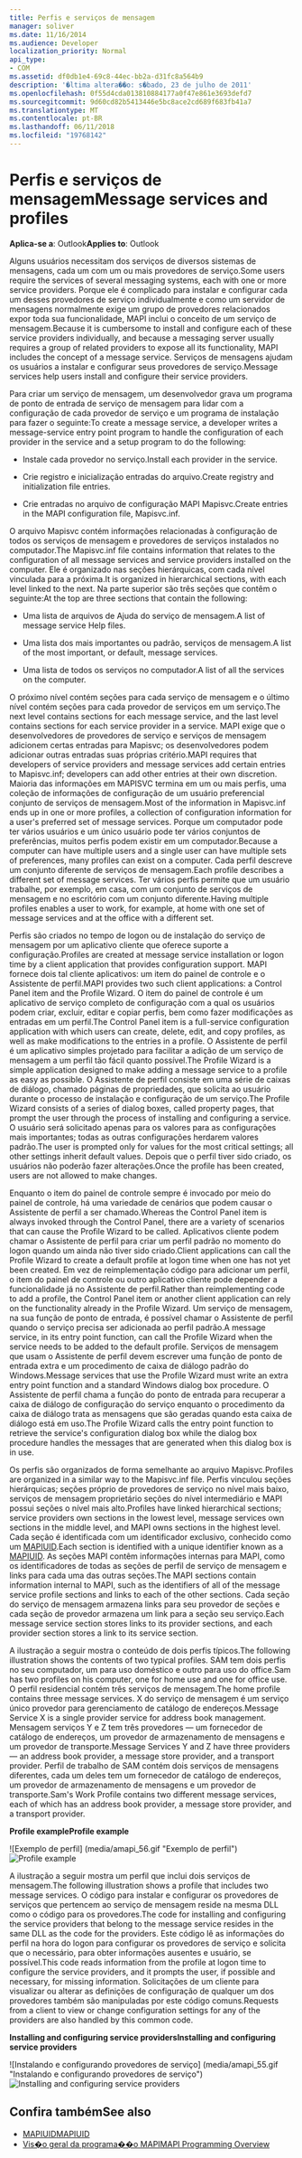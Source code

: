 ```yaml
---
title: Perfis e serviços de mensagem
manager: soliver
ms.date: 11/16/2014
ms.audience: Developer
localization_priority: Normal
api_type:
- COM
ms.assetid: df0db1e4-69c8-44ec-bb2a-d31fc8a564b9
description: '�ltima altera��o: s�bado, 23 de julho de 2011'
ms.openlocfilehash: 0f55d4cda013810884177a0f47e861e3693defd7
ms.sourcegitcommit: 9d60cd82b5413446e5bc8ace2cd689f683fb41a7
ms.translationtype: MT
ms.contentlocale: pt-BR
ms.lasthandoff: 06/11/2018
ms.locfileid: "19768142"
---
```

# <a name="message-services-and-profiles"></a><span data-ttu-id="c2dc2-103">Perfis e serviços de mensagem</span><span class="sxs-lookup"><span data-stu-id="c2dc2-103">Message services and profiles</span></span>
  
<span data-ttu-id="c2dc2-104">**Aplica-se a**: Outlook</span><span class="sxs-lookup"><span data-stu-id="c2dc2-104">**Applies to**: Outlook</span></span> 
  
<span data-ttu-id="c2dc2-105">Alguns usuários necessitam dos serviços de diversos sistemas de mensagens, cada um com um ou mais provedores de serviço.</span><span class="sxs-lookup"><span data-stu-id="c2dc2-105">Some users require the services of several messaging systems, each with one or more service providers.</span></span> <span data-ttu-id="c2dc2-106">Porque ele é complicado para instalar e configurar cada um desses provedores de serviço individualmente e como um servidor de mensagens normalmente exige um grupo de provedores relacionados expor toda sua funcionalidade, MAPI inclui o conceito de um serviço de mensagem.</span><span class="sxs-lookup"><span data-stu-id="c2dc2-106">Because it is cumbersome to install and configure each of these service providers individually, and because a messaging server usually requires a group of related providers to expose all its functionality, MAPI includes the concept of a message service.</span></span> <span data-ttu-id="c2dc2-107">Serviços de mensagens ajudam os usuários a instalar e configurar seus provedores de serviço.</span><span class="sxs-lookup"><span data-stu-id="c2dc2-107">Message services help users install and configure their service providers.</span></span>
  
<span data-ttu-id="c2dc2-108">Para criar um serviço de mensagem, um desenvolvedor grava um programa de ponto de entrada de serviço de mensagem para lidar com a configuração de cada provedor de serviço e um programa de instalação para fazer o seguinte:</span><span class="sxs-lookup"><span data-stu-id="c2dc2-108">To create a message service, a developer writes a message-service entry point program to handle the configuration of each provider in the service and a setup program to do the following:</span></span>
  
- <span data-ttu-id="c2dc2-109">Instale cada provedor no serviço.</span><span class="sxs-lookup"><span data-stu-id="c2dc2-109">Install each provider in the service.</span></span>
    
- <span data-ttu-id="c2dc2-110">Crie registro e inicialização entradas do arquivo.</span><span class="sxs-lookup"><span data-stu-id="c2dc2-110">Create registry and initialization file entries.</span></span>
    
- <span data-ttu-id="c2dc2-111">Crie entradas no arquivo de configuração MAPI Mapisvc.</span><span class="sxs-lookup"><span data-stu-id="c2dc2-111">Create entries in the MAPI configuration file, Mapisvc.inf.</span></span>
    
<span data-ttu-id="c2dc2-112">O arquivo Mapisvc contém informações relacionadas à configuração de todos os serviços de mensagem e provedores de serviços instalados no computador.</span><span class="sxs-lookup"><span data-stu-id="c2dc2-112">The Mapisvc.inf file contains information that relates to the configuration of all message services and service providers installed on the computer.</span></span> <span data-ttu-id="c2dc2-113">Ele é organizado nas seções hierárquicas, com cada nível vinculada para a próxima.</span><span class="sxs-lookup"><span data-stu-id="c2dc2-113">It is organized in hierarchical sections, with each level linked to the next.</span></span> <span data-ttu-id="c2dc2-114">Na parte superior são três seções que contêm o seguinte:</span><span class="sxs-lookup"><span data-stu-id="c2dc2-114">At the top are three sections that contain the following:</span></span> 
  
- <span data-ttu-id="c2dc2-115">Uma lista de arquivos de Ajuda do serviço de mensagem.</span><span class="sxs-lookup"><span data-stu-id="c2dc2-115">A list of message service Help files.</span></span>
    
- <span data-ttu-id="c2dc2-116">Uma lista dos mais importantes ou padrão, serviços de mensagem.</span><span class="sxs-lookup"><span data-stu-id="c2dc2-116">A list of the most important, or default, message services.</span></span>
    
- <span data-ttu-id="c2dc2-117">Uma lista de todos os serviços no computador.</span><span class="sxs-lookup"><span data-stu-id="c2dc2-117">A list of all the services on the computer.</span></span>
    
<span data-ttu-id="c2dc2-118">O próximo nível contém seções para cada serviço de mensagem e o último nível contém seções para cada provedor de serviços em um serviço.</span><span class="sxs-lookup"><span data-stu-id="c2dc2-118">The next level contains sections for each message service, and the last level contains sections for each service provider in a service.</span></span> <span data-ttu-id="c2dc2-119">MAPI exige que o desenvolvedores de provedores de serviço e serviços de mensagem adicionem certas entradas para Mapisvc; os desenvolvedores podem adicionar outras entradas suas próprias critério.</span><span class="sxs-lookup"><span data-stu-id="c2dc2-119">MAPI requires that developers of service providers and message services add certain entries to Mapisvc.inf; developers can add other entries at their own discretion.</span></span> <span data-ttu-id="c2dc2-120">Maioria das informações em MAPISVC termina em um ou mais perfis, uma coleção de informações de configuração de um usuário preferencial conjunto de serviços de mensagem.</span><span class="sxs-lookup"><span data-stu-id="c2dc2-120">Most of the information in Mapisvc.inf ends up in one or more profiles, a collection of configuration information for a user's preferred set of message services.</span></span> <span data-ttu-id="c2dc2-121">Porque um computador pode ter vários usuários e um único usuário pode ter vários conjuntos de preferências, muitos perfis podem existir em um computador.</span><span class="sxs-lookup"><span data-stu-id="c2dc2-121">Because a computer can have multiple users and a single user can have multiple sets of preferences, many profiles can exist on a computer.</span></span> <span data-ttu-id="c2dc2-122">Cada perfil descreve um conjunto diferente de serviços de mensagem.</span><span class="sxs-lookup"><span data-stu-id="c2dc2-122">Each profile describes a different set of message services.</span></span> <span data-ttu-id="c2dc2-123">Ter vários perfis permite que um usuário trabalhe, por exemplo, em casa, com um conjunto de serviços de mensagem e no escritório com um conjunto diferente.</span><span class="sxs-lookup"><span data-stu-id="c2dc2-123">Having multiple profiles enables a user to work, for example, at home with one set of message services and at the office with a different set.</span></span>
  
<span data-ttu-id="c2dc2-124">Perfis são criados no tempo de logon ou de instalação do serviço de mensagem por um aplicativo cliente que oferece suporte a configuração.</span><span class="sxs-lookup"><span data-stu-id="c2dc2-124">Profiles are created at message service installation or logon time by a client application that provides configuration support.</span></span> <span data-ttu-id="c2dc2-125">MAPI fornece dois tal cliente aplicativos: um item do painel de controle e o Assistente de perfil.</span><span class="sxs-lookup"><span data-stu-id="c2dc2-125">MAPI provides two such client applications: a Control Panel item and the Profile Wizard.</span></span> <span data-ttu-id="c2dc2-126">O item do painel de controle é um aplicativo de serviço completo de configuração com a qual os usuários podem criar, excluir, editar e copiar perfis, bem como fazer modificações as entradas em um perfil.</span><span class="sxs-lookup"><span data-stu-id="c2dc2-126">The Control Panel item is a full-service configuration application with which users can create, delete, edit, and copy profiles, as well as make modifications to the entries in a profile.</span></span> <span data-ttu-id="c2dc2-127">O Assistente de perfil é um aplicativo simples projetado para facilitar a adição de um serviço de mensagem a um perfil tão fácil quanto possível.</span><span class="sxs-lookup"><span data-stu-id="c2dc2-127">The Profile Wizard is a simple application designed to make adding a message service to a profile as easy as possible.</span></span> <span data-ttu-id="c2dc2-128">O Assistente de perfil consiste em uma série de caixas de diálogo, chamado páginas de propriedades, que solicita ao usuário durante o processo de instalação e configuração de um serviço.</span><span class="sxs-lookup"><span data-stu-id="c2dc2-128">The Profile Wizard consists of a series of dialog boxes, called property pages, that prompt the user through the process of installing and configuring a service.</span></span> <span data-ttu-id="c2dc2-129">O usuário será solicitado apenas para os valores para as configurações mais importantes; todas as outras configurações herdarem valores padrão.</span><span class="sxs-lookup"><span data-stu-id="c2dc2-129">The user is prompted only for values for the most critical settings; all other settings inherit default values.</span></span> <span data-ttu-id="c2dc2-130">Depois que o perfil tiver sido criado, os usuários não poderão fazer alterações.</span><span class="sxs-lookup"><span data-stu-id="c2dc2-130">Once the profile has been created, users are not allowed to make changes.</span></span> 
  
<span data-ttu-id="c2dc2-131">Enquanto o item do painel de controle sempre é invocado por meio do painel de controle, há uma variedade de cenários que podem causar o Assistente de perfil a ser chamado.</span><span class="sxs-lookup"><span data-stu-id="c2dc2-131">Whereas the Control Panel item is always invoked through the Control Panel, there are a variety of scenarios that can cause the Profile Wizard to be called.</span></span> <span data-ttu-id="c2dc2-132">Aplicativos cliente podem chamar o Assistente de perfil para criar um perfil padrão no momento do logon quando um ainda não tiver sido criado.</span><span class="sxs-lookup"><span data-stu-id="c2dc2-132">Client applications can call the Profile Wizard to create a default profile at logon time when one has not yet been created.</span></span> <span data-ttu-id="c2dc2-133">Em vez de reimplementação código para adicionar um perfil, o item do painel de controle ou outro aplicativo cliente pode depender a funcionalidade já no Assistente de perfil.</span><span class="sxs-lookup"><span data-stu-id="c2dc2-133">Rather than reimplementing code to add a profile, the Control Panel item or another client application can rely on the functionality already in the Profile Wizard.</span></span> <span data-ttu-id="c2dc2-134">Um serviço de mensagem, na sua função de ponto de entrada, é possível chamar o Assistente de perfil quando o serviço precisa ser adicionada ao perfil padrão.</span><span class="sxs-lookup"><span data-stu-id="c2dc2-134">A message service, in its entry point function, can call the Profile Wizard when the service needs to be added to the default profile.</span></span> <span data-ttu-id="c2dc2-135">Serviços de mensagem que usam o Assistente de perfil devem escrever uma função de ponto de entrada extra e um procedimento de caixa de diálogo padrão do Windows.</span><span class="sxs-lookup"><span data-stu-id="c2dc2-135">Message services that use the Profile Wizard must write an extra entry point function and a standard Windows dialog box procedure.</span></span> <span data-ttu-id="c2dc2-136">O Assistente de perfil chama a função do ponto de entrada para recuperar a caixa de diálogo de configuração do serviço enquanto o procedimento da caixa de diálogo trata as mensagens que são geradas quando esta caixa de diálogo está em uso.</span><span class="sxs-lookup"><span data-stu-id="c2dc2-136">The Profile Wizard calls the entry point function to retrieve the service's configuration dialog box while the dialog box procedure handles the messages that are generated when this dialog box is in use.</span></span> 
  
<span data-ttu-id="c2dc2-137">Os perfis são organizados de forma semelhante ao arquivo Mapisvc.</span><span class="sxs-lookup"><span data-stu-id="c2dc2-137">Profiles are organized in a similar way to the Mapisvc.inf file.</span></span> <span data-ttu-id="c2dc2-138">Perfis vinculou seções hierárquicas; seções próprio de provedores de serviço no nível mais baixo, serviços de mensagem proprietário seções do nível intermediário e MAPI possui seções o nível mais alto.</span><span class="sxs-lookup"><span data-stu-id="c2dc2-138">Profiles have linked hierarchical sections; service providers own sections in the lowest level, message services own sections in the middle level, and MAPI owns sections in the highest level.</span></span> <span data-ttu-id="c2dc2-139">Cada seção é identificada com um identificador exclusivo, conhecido como um [MAPIUID](mapiuid.md).</span><span class="sxs-lookup"><span data-stu-id="c2dc2-139">Each section is identified with a unique identifier known as a [MAPIUID](mapiuid.md).</span></span> <span data-ttu-id="c2dc2-140">As seções MAPI contêm informações internas para MAPI, como os identificadores de todas as seções de perfil de serviço de mensagem e links para cada uma das outras seções.</span><span class="sxs-lookup"><span data-stu-id="c2dc2-140">The MAPI sections contain information internal to MAPI, such as the identifiers of all of the message service profile sections and links to each of the other sections.</span></span> <span data-ttu-id="c2dc2-141">Cada seção do serviço de mensagem armazena links para seu provedor de seções e cada seção de provedor armazena um link para a seção seu serviço.</span><span class="sxs-lookup"><span data-stu-id="c2dc2-141">Each message service section stores links to its provider sections, and each provider section stores a link to its service section.</span></span> 
  
<span data-ttu-id="c2dc2-142">A ilustração a seguir mostra o conteúdo de dois perfis típicos.</span><span class="sxs-lookup"><span data-stu-id="c2dc2-142">The following illustration shows the contents of two typical profiles.</span></span> <span data-ttu-id="c2dc2-143">SAM tem dois perfis no seu computador, um para uso doméstico e outro para uso do office.</span><span class="sxs-lookup"><span data-stu-id="c2dc2-143">Sam has two profiles on his computer, one for home use and one for office use.</span></span> <span data-ttu-id="c2dc2-144">O perfil residencial contém três serviços de mensagem.</span><span class="sxs-lookup"><span data-stu-id="c2dc2-144">The home profile contains three message services.</span></span> <span data-ttu-id="c2dc2-145">X do serviço de mensagem é um serviço único provedor para gerenciamento de catálogo de endereços.</span><span class="sxs-lookup"><span data-stu-id="c2dc2-145">Message Service X is a single provider service for address book management.</span></span> <span data-ttu-id="c2dc2-146">Mensagem serviços Y e Z tem três provedores — um fornecedor de catálogo de endereços, um provedor de armazenamento de mensagens e um provedor de transporte.</span><span class="sxs-lookup"><span data-stu-id="c2dc2-146">Message Services Y and Z have three providers — an address book provider, a message store provider, and a transport provider.</span></span> <span data-ttu-id="c2dc2-147">Perfil de trabalho de SAM contém dois serviços de mensagens diferentes, cada um deles tem um fornecedor de catálogo de endereços, um provedor de armazenamento de mensagens e um provedor de transporte.</span><span class="sxs-lookup"><span data-stu-id="c2dc2-147">Sam's Work Profile contains two different message services, each of which has an address book provider, a message store provider, and a transport provider.</span></span> 
  
<span data-ttu-id="c2dc2-148">**Profile example**</span><span class="sxs-lookup"><span data-stu-id="c2dc2-148">**Profile example**</span></span>
  
<span data-ttu-id="c2dc2-149">![Exemplo de perfil] (media/amapi_56.gif "Exemplo de perfil")</span><span class="sxs-lookup"><span data-stu-id="c2dc2-149">![Profile example](media/amapi_56.gif "Profile example")</span></span>
  
<span data-ttu-id="c2dc2-150">A ilustração a seguir mostra um perfil que inclui dois serviços de mensagem.</span><span class="sxs-lookup"><span data-stu-id="c2dc2-150">The following illustration shows a profile that includes two message services.</span></span> <span data-ttu-id="c2dc2-151">O código para instalar e configurar os provedores de serviços que pertencem ao serviço de mensagem reside na mesma DLL como o código para os provedores.</span><span class="sxs-lookup"><span data-stu-id="c2dc2-151">The code for installing and configuring the service providers that belong to the message service resides in the same DLL as the code for the providers.</span></span> <span data-ttu-id="c2dc2-152">Este código lê as informações do perfil na hora do logon para configurar os provedores de serviço e solicita que o necessário, para obter informações ausentes e usuário, se possível.</span><span class="sxs-lookup"><span data-stu-id="c2dc2-152">This code reads information from the profile at logon time to configure the service providers, and it prompts the user, if possible and necessary, for missing information.</span></span> <span data-ttu-id="c2dc2-153">Solicitações de um cliente para visualizar ou alterar as definições de configuração de qualquer um dos provedores também são manipuladas por este código comuns.</span><span class="sxs-lookup"><span data-stu-id="c2dc2-153">Requests from a client to view or change configuration settings for any of the providers are also handled by this common code.</span></span>
  
<span data-ttu-id="c2dc2-154">**Installing and configuring service providers**</span><span class="sxs-lookup"><span data-stu-id="c2dc2-154">**Installing and configuring service providers**</span></span>
  
<span data-ttu-id="c2dc2-155">![Instalando e configurando provedores de serviço] (media/amapi_55.gif "Instalando e configurando provedores de serviço")</span><span class="sxs-lookup"><span data-stu-id="c2dc2-155">![Installing and configuring service providers](media/amapi_55.gif "Installing and configuring service providers")</span></span>
  
## <a name="see-also"></a><span data-ttu-id="c2dc2-156">Confira também</span><span class="sxs-lookup"><span data-stu-id="c2dc2-156">See also</span></span>

- [<span data-ttu-id="c2dc2-157">MAPIUID</span><span class="sxs-lookup"><span data-stu-id="c2dc2-157">MAPIUID</span></span>](mapiuid.md)
- [<span data-ttu-id="c2dc2-158">Vis�o geral da programa��o MAPI</span><span class="sxs-lookup"><span data-stu-id="c2dc2-158">MAPI Programming Overview</span></span>](mapi-programming-overview.md)

